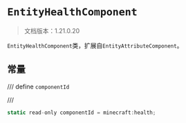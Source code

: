 # `EntityHealthComponent`

> 文档版本：1.21.0.20

`EntityHealthComponent`类，扩展自`EntityAttributeComponent`。

## 常量

/// define
`componentId`


///

```js
static read-only componentId = minecraft:health;
```

